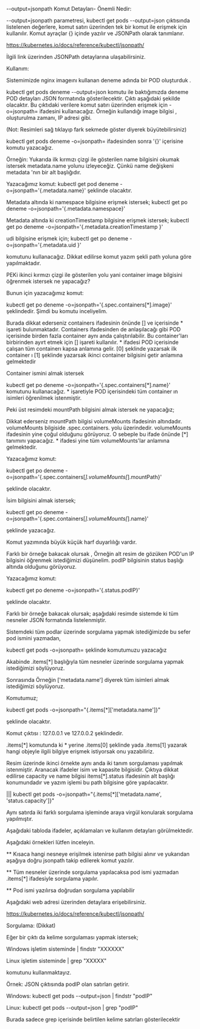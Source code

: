 --output=jsonpath Komut Detayları- Önemli
Nedir:

  --output=jsonpath parametresi,   kubectl get pods --output=json çıktısında listelenen değerlere, komut satırı üzerinden tek bir komut ile erişmek için kullanılır. Komut ayraçlar {} içinde yazılır ve JSONPath olarak  tanımlanır. 

https://kubernetes.io/docs/reference/kubectl/jsonpath/

İlgili link üzerinden JSONPath  detaylarına ulaşabilirsiniz.

Kullanım:

Sistemimizde nginx imageını kullanan deneme adında bir POD oluşturduk .

kubectl get pods deneme --output=json  komutu ile baktığımızda deneme POD detayları JSON formatında gösterilecektir. Çıktı aşağıdaki şekilde olacaktır. Bu çıktıdaki verilere komut satırı üzerinden erişmek için -o=jsonpath=  ifadesini kullanacağız. Örneğin kullandığı image bilgisi , oluşturulma zamanı, IP adresi gibi.


(Not: Resimleri sağ tıklayıp fark sekmede göster diyerek büyütebilirsiniz)

kubectl get pods deneme -o=jsonpath= ifadesinden sonra '{}' içerisine komutu yazacağız.

Örneğin: Yukarıda ilk kırmızı çizgi ile gösterilen name bilgisini okumak istersek metadata.name yolunu izleyeceğiz. Çünkü name değişkeni metadata 'nın bir alt başlığıdır.

Yazacağımız komut:  kubectl get pod deneme -o=jsonpath='{.metadata.name}'  şeklinde olacaktır.

Metadata altında ki namespace bilgisine erişmek istersek;
kubectl get po deneme -o=jsonpath='{.metadata.namespace}'

Metadata altında ki creationTimestamp bilgisine erişmek istersek;
kubectl get po deneme -o=jsonpath='{.metadata.creationTimestamp }'

udi bilgisine erişmek için;
kubectl get po deneme -o=jsonpath='{.metadata.uid }' 

komutunu kullanacağız. Dikkat edilirse komut yazım şekli path yoluna göre yapılmaktadır.



PEKi ikinci kırmızı çizgi ile gösterilen yolu yani container image bilgisini öğrenmek istersek ne yapacağız?

Bunun için yazacağımız komut:

kubectl get po deneme -o=jsonpath='{.spec.containers[*].image}'   şeklindedir. Şimdi bu komutu inceliyelim.

Burada dikkat ederseniz containers ifadesinin önünde [] ve içerisinde * işareti bulunmaktadır. Containers ifadesinden de anlaşılacağı gibi POD içerisinde birden fazla container aynı anda çalıştırılabilir. Bu container'ları birbirinden ayırt etmek için [] işareti kullanılır. * ifadesi POD içerisinde çalışan tüm containerı kapsa anlamına gelir. [0] şeklinde yazarsak ilk container ı [1] şeklinde yazarsak ikinci container bilgisini getir anlamına gelmektedir

Container ismini almak istersek

kubectl get po deneme -o=jsonpath='{.spec.containers[*].name}'  komutunu kullanacağız. * işaretiyle POD içerisindeki tüm container ın isimleri öğrenilmek istenmiştir.

Peki üst resimdeki mountPath bilgisini almak istersek ne yapacağız;

Dikkat ederseniz mountPath bilgisi volumeMounts ifadesinin altındadır. volumeMounts bilgiside .spec.containers. yolu üzerindedir. volumeMounts ifadesinin yine çoğul olduğunu görüyoruz. O sebeple bu ifade önünde [*] tanımını yapacağız. * ifadesi yine tüm volumeMounts'lar anlamına gelmektedir.

Yazacağımız komut:

kubectl get po deneme -o=jsonpath='{.spec.containers[*].volumeMounts[*].mountPath}'

şeklinde olacaktır.

İsim bilgisini almak istersek;

kubectl get po deneme -o=jsonpath='{.spec.containers[*].volumeMounts[*].name}'

şeklinde yazacağız.

Komut yazımında büyük küçük harf duyarlılığı vardır.

Farklı bir örneğe bakacak olursak , Örneğin alt resim de gözüken POD'un IP bilgisini öğrenmek istediğimizi düşünelim. podIP bilgisinin status başlığı altında olduğunu görüyoruz.

Yazacağımız komut:

kubectl get po deneme -o=jsonpath='{.status.podIP}'

şeklinde olacaktır.

Farklı bir örneğe bakacak olursak; aşağıdaki resimde sistemde ki tüm nesneler JSON formatında listelenmiştir.

Sistemdeki tüm podlar üzerinde sorgulama yapmak istediğimizde bu sefer pod ismini yazmadan,

kubectl get pods -o=jsonpath=   şeklinde komutumuzu yazacağız

Akabinde .items[*] başlığıyla tüm nesneler üzerinde sorgulama yapmak istediğimizi söylüyoruz.

Sonrasında Örneğin ['metadata.name'] diyerek tüm isimleri almak istediğimizi söylüyoruz.

Komutumuz;

kubectl get pods -o=jsonpath="{.items[*]['metadata.name']}"

şeklinde olacaktır.

Komut çıktısı : 127.0.0.1 ve 127.0.0.2 şeklindedir.

.items[*] komutunda ki * yerine .items[0] şeklinde yada .items[1] yazarak hangi objeyle ilgili bilgiye erişmek istiyorsak onu yazabiliriz.


Resim üzerinde ikinci örnekte aynı anda iki tanım sorgulaması yapılmak istenmiştir. Aranacak ifadeler isim ve kapasite bilgisidir. Çıktıya dikkat edilirse capacity ve name bilgisi items[*].status ifadesinin alt başlığı konumundadır ve yazım işlemi bu path bilgisine göre yapılacaktır.

||| kubectl get pods -o=jsonpath="{.items[*]['metadata.name', 'status.capacity']}"

Aynı satırda  iki farklı sorgulama işleminde araya virgül konularak sorgulama yapılmıştır.

Aşağıdaki tabloda ifadeler, açıklamaları ve kullanım detayları görülmektedir.

Aşağıdaki örnekleri lütfen inceleyin.

** Kısaca hangi nesneye erişilmek istenirse path bilgisi alınır ve  yukarıdan aşağıya doğru jsonpath takip edilerek komut yazılır.

** Tüm nesneler üzerinde sorgulama yapılacaksa pod ismi yazmadan .items[*] ifadesiyle sorgulama yapılır.

** Pod ismi yazılırsa doğrudan sorgulama yapılabilir

Aşağıdaki web adresi üzerinden detaylara erişebilirsiniz.

https://kubernetes.io/docs/reference/kubectl/jsonpath/



Sorgulama: (Dikkat)

Eğer bir çıktı da kelime sorgulaması yapmak istersek;

Windows işletim sisteminde  | findstr "XXXXXX"

Linux işletim sisteminde | grep "XXXXX"

komutunu kullanmaktayız.

Örnek: JSON çıktısında podIP olan satırları getirir.

Windows:   kubectl get pods --output=json | findstr "podIP"

Linux:   kubectl get pods --output=json |  grep "podIP"

Burada sadece grep içerisinde belirtilen kelime satırları gösterilecektir